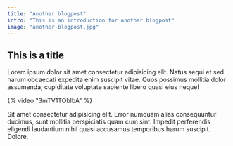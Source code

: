 ```yaml
---
title: "Another blogpost"
intro: "This is an introduction for another blogpost"
image: "another-blogpost.jpg"
---
```


## This is a title

Lorem ipsum dolor sit amet consectetur adipisicing elit. Natus sequi et sed harum obcaecati expedita enim suscipit vitae. Quos possimus mollitia dolor assumenda, cupiditate voluptate sapiente libero quasi eius neque!

{% video "3mTV1TOblbA" %}

Sit amet consectetur adipisicing elit. Error numquam alias consequuntur ducimus, sunt mollitia perspiciatis quam cum sint. Impedit perferendis eligendi laudantium nihil quasi accusamus temporibus harum suscipit. Dolore.